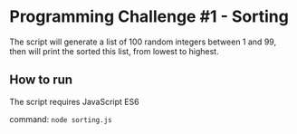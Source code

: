 # Programming Challenge #1 - Sorting

The script will generate a list of 100 random integers between 1 and 99, then will print the sorted this list, from lowest to highest.

## How to run

The script requires JavaScript ES6

command: `node sorting.js`